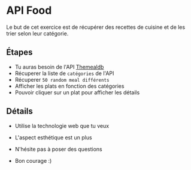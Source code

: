 # API Food

Le but de cet exercice est de récupérer des recettes de cuisine et de les trier selon leur catégorie.

## Étapes

- Tu auras besoin de l'API [Themealdb][df1]
- Récuperer la liste de `catégories` de l'API
- Récuperer `50 random meal différents`
- Afficher les plats en fonction des catégories
- Pouvoir cliquer sur un plat pour afficher les détails


## Détails

- Utilise la technologie web que tu veux 
- L'aspect esthétique est un plus
- N'hésite pas à poser des questions
- Bon courage :)


   [df1]: <https://themealdb.com/>
